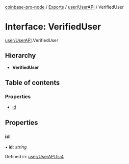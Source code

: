 [coinbase-pro-node](../../README.md) / [Exports](../../modules.md) / [user/UserAPI](../../modules/user_userapi.md) / VerifiedUser

# Interface: VerifiedUser

[user/UserAPI](../../modules/user_userapi.md).VerifiedUser

## Hierarchy

- **VerifiedUser**

## Table of contents

### Properties

- [id](userapi.verifieduser.md#id)

## Properties

### id

• **id**: _string_

Defined in: [user/UserAPI.ts:4](https://github.com/bennycode/coinbase-pro-node/blob/3350621/src/user/UserAPI.ts#L4)
